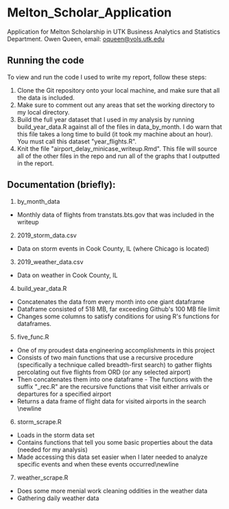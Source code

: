 # Melton_Scholar_Application
Application for Melton Scholarship in UTK Business Analytics and Statistics Department.
Owen Queen, email: oqueen@vols.utk.edu

## Running the code
To view and run the code I used to write my report, follow these steps:

1. Clone the Git repository onto your local machine, and make sure that all the data is included.
2. Make sure to comment out any areas  that set the working directory to my local directory.
3. Build the full year dataset that I used in my analysis by running build_year_data.R against all of the files in data_by_month. I do warn that this file takes a long time to build (it took my machine about an hour). You must call this dataset "year_flights.R".
4. Knit the file "airport_delay_minicase_writeup.Rmd". This file will source all of the other files in the repo and run all of the graphs that I outputted in the report.

## Documentation (briefly):

1. by_month_data
- Monthly data of flights from transtats.bts.gov that was included in the writeup
 
2. 2019_storm_data.csv
- Data on storm events in Cook County, IL (where Chicago is located)

3. 2019_weather_data.csv
- Data on weather in Cook County, IL

4. build_year_data.R
- Concatenates the data from every month into one giant dataframe 
- Dataframe consisted of 518 MB, far exceeding Github's 100 MB file limit 
- Changes some columns to satisfy conditions for using R's functions for dataframes.

5. five_func.R
- One of my proudest data engineering accomplishments in this project
- Consists of two main functions that use a recursive procedure (specifically a technique called breadth-first search) to gather flights percolating out five flights from ORD (or any selected airport)
- Then concatenates them into one dataframe - The functions with the suffix "_rec.R" are the recursive functions that visit either arrivals or departures for a specified airport
- Returns a data frame of flight data for visited airports in the search \newline

6. storm_scrape.R
- Loads in the storm data set 
- Contains functions that tell you some basic properties about the data (needed for my analysis) 
- Made accessing this data set easier when I later needed to analyze specific events and when these events occurred\newline

7. weather_scrape.R
- Does some more menial work cleaning oddities in the weather data 
- Gathering daily weather data


